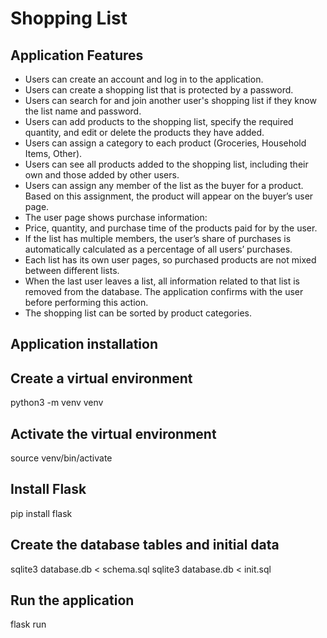 # Shopping List

## Application Features
*  Users can create an account and log in to the application.
*  Users can create a shopping list that is protected by a password.
*  Users can search for and join another user's shopping list if they know the list name and password.
*  Users can add products to the shopping list, specify the required quantity, and edit or delete the products they have added.
*  Users can assign a category to each product (Groceries, Household Items, Other).
*  Users can see all products added to the shopping list, including their own and those added by other users.
*  Users can assign any member of the list as the buyer for a product. Based on this assignment, the product will appear on the buyer’s user page.
*  The user page shows purchase information:
*  Price, quantity, and purchase time of the products paid for by the user.
*  If the list has multiple members, the user’s share of purchases is automatically calculated as a percentage of all users’ purchases.
*  Each list has its own user pages, so purchased products are not mixed between different lists.
*  When the last user leaves a list, all information related to that list is removed from the database. The application confirms with the user before performing this action.
*  The shopping list can be sorted by product categories.

## Application installation

## Create a virtual environment
python3 -m venv venv

## Activate the virtual environment
source venv/bin/activate

## Install Flask
pip install flask

## Create the database tables and initial data
sqlite3 database.db < schema.sql
sqlite3 database.db < init.sql

## Run the application
flask run